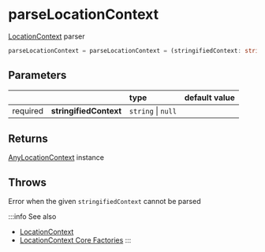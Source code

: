 # parseLocationContext

[LocationContext](/tracking/browser/api-reference/definitions/LocationContext.md) parser

```typescript
parseLocationContext = parseLocationContext = (stringifiedContext: string | null) => AnyLocationContext
```  

## Parameters
|          |                        | type               | default value
| :-:      | :--                    | :--                | :--           
| required | **stringifiedContext** | `string` \| `null` |

## Returns
[AnyLocationContext](/tracking/browser/api-reference/definitions/LocationContext.md#anylocationcontext) instance

## Throws
Error when the given `stringifiedContext` cannot be parsed

:::info See also
- [LocationContext](/tracking/browser/api-reference/definitions/LocationContext.md)
- [LocationContext Core Factories](/tracking/browser/api-reference/core/CoreFactories.md#location-context-factories)
:::
